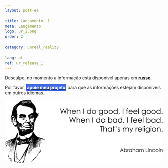 ```yaml
---
layout: post-ea

title: Lançamento  1
meta: Lançamento 
logo: ur_2.png
order: 2

category: unreal_reality

lang: pt
ref: ur_release_1
---
```


Desculpe, no momento a informação está disponível apenas em **<a href="https://lincolnvirus.com/projects/ru/comics/unreal_reality/release_1.html" target="_blank">russo</a>**.

Por favor, **<a href="https://www.paypal.com/cgi-bin/webscr?cmd=_s-xclick&hosted_button_id=T3KLFW2TE8SJC&source=url" target="_blank"><span style="background-color:#4169E1; color:white; padding:3px; border-radius: 3px">apoie&nbsp;meu&nbsp;projeto</span></a>** para que as informações estejam disponíveis em outros idiomas.

<a data-fancybox="gallery" href="/img/programming/Lincoln.png"><img src="/img/programming/Lincoln.png" alt=""></a>
